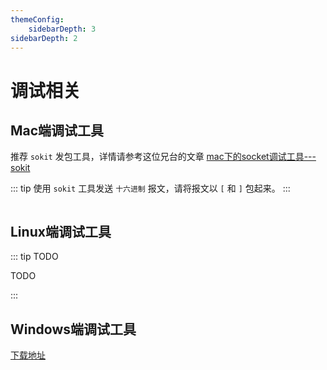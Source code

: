 ```yaml
---
themeConfig:
    sidebarDepth: 3
sidebarDepth: 2
---
```


# 调试相关

## Mac端调试工具

推荐 `sokit` 发包工具，详情请参考这位兄台的文章 [mac下的socket调试工具---sokit](https://www.jianshu.com/p/d21006dcc4b7)

::: tip
使用 `sokit` 工具发送 `十六进制` 报文，请将报文以 `[` 和 `]` 包起来。
:::

<p class="">
    <img :src="$withBase('/img/v2/sokit-help.png')"/>
</p>

## Linux端调试工具

::: tip TODO

TODO

:::

## Windows端调试工具

[下载地址](https://github.com/hylexus/jt-808-protocol/tree/master/%E8%B0%83%E8%AF%95%E5%B7%A5%E5%85%B7)

<p class="">
    <img :src="$withBase('/img/v2/windows-net-asset.png')"/>
</p>
